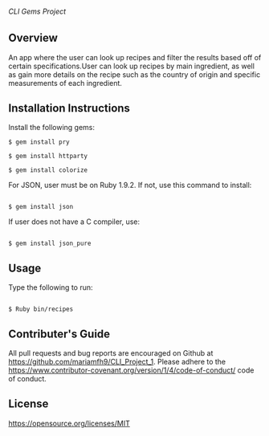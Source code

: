 ###### CLI Gems Project

## Overview

An app where the user can look up recipes and filter the results based off of certain specifications.User can look up recipes by main ingredient, as well as gain more details on the recipe such as the country of origin and specific measurements of each ingredient.


## Installation Instructions

Install the following gems: 

```
$ gem install pry

$ gem install httparty

$ gem install colorize

```

For JSON, user must be on Ruby 1.9.2. If not, use this command to install: 

```

$ gem install json

```

If user does not have a C compiler, use: 

```

$ gem install json_pure

```

## Usage

Type the following to run: 

```

$ Ruby bin/recipes

```

## Contributer's Guide

All pull requests and bug reports are encouraged on Github at https://github.com/mariamfh9/CLI_Project_1. Please adhere to the https://www.contributor-covenant.org/version/1/4/code-of-conduct/ code of conduct. 

## License
https://opensource.org/licenses/MIT
